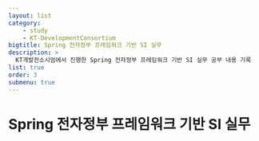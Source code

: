 ```yaml
---
layout: list
category: 
    - study
    - KT-DevelopmentConsortium
bigtitle: Spring 전자정부 프레임워크 기반 SI 실무
description: >
  KT개발컨소시엄에서 진행한 Spring 전자정부 프레임워크 기반 SI 실무 공부 내용 기록
list: true
order: 3
submenu: true
---
```

# Spring 전자정부 프레임워크 기반 SI 실무



